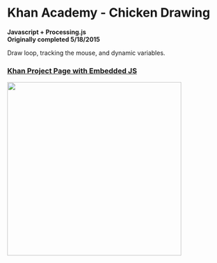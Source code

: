 # Khan Academy - Chicken Drawing
<strong>Javascript + Processing.js<br>
Originally completed 5/18/2015</strong>

Draw loop, tracking the mouse, and dynamic variables.

<h3><a href="https://www.khanacademy.org/computer-programming/mouse-interaction-pulsing-colors/5967973175132160">Khan Project Page with Embedded JS</a></h3>

<img src ="http://41.media.tumblr.com/080a348c212ad7ec9cc3cc39f5f136b5/tumblr_inline_nqmsf7hVWs1tvc5hi_1280.png" width="400" height="400">
